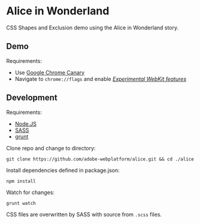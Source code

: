Alice in Wonderland
====

CSS Shapes and Exclusion demo using the Alice in Wonderland story.

Demo
---

Requirements:

- Use [Google Chrome Canary](https://www.google.com/intl/en/chrome/browser/canary.html)
- Navigate to `chrome://flags` and enable _[Experimental WebKit features](chrome://flags/#enable-experimental-webkit-features)_



Development
---

Requirements:
- [Node.JS](http://nodejs.org/)
- [SASS](http://sass-lang.com/)
- [grunt](http://gruntjs.com/)

Clone repo and change to directory:

`git clone https://github.com/adobe-webplatform/alice.git && cd ./alice`

Install dependencies defined in package.json:

`npm install`

Watch for changes:

`grunt watch`



CSS files are overwritten by SASS with source from `.scss` files.